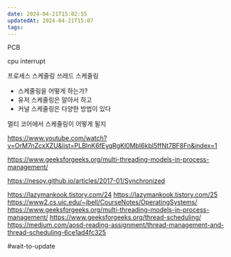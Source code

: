 ```yaml
---
date: 2024-04-21T15:02:55
updatedAt: 2024-04-21T15:07
tags: 
---
```

PCB

cpu interrupt

프로세스 스케줄링
쓰레드 스케줄링
- 스케줄링을 어떻게 하는가?
- 유저 스케줄링은 알아서 하고
- 커널 스케줄링은 다양한 방법이 있다

멀티 코어에서 스케줄링이 어떻게 될지

https://www.youtube.com/watch?v=OrM7nZcxXZU&list=PLBlnK6fEyqRgKl0MbI6kbI5ffNt7BF8Fn&index=1

https://www.geeksforgeeks.org/multi-threading-models-in-process-management/

https://nesoy.github.io/articles/2017-01/Synchronized

https://lazymankook.tistory.com/24
https://lazymankook.tistory.com/25
https://www2.cs.uic.edu/~jbell/CourseNotes/OperatingSystems/
https://www.geeksforgeeks.org/multi-threading-models-in-process-management/
https://www.geeksforgeeks.org/thread-scheduling/
https://medium.com/aosd-reading-assignment/thread-management-and-thread-scheduling-6ce1ad4fc325

#wait-to-update 